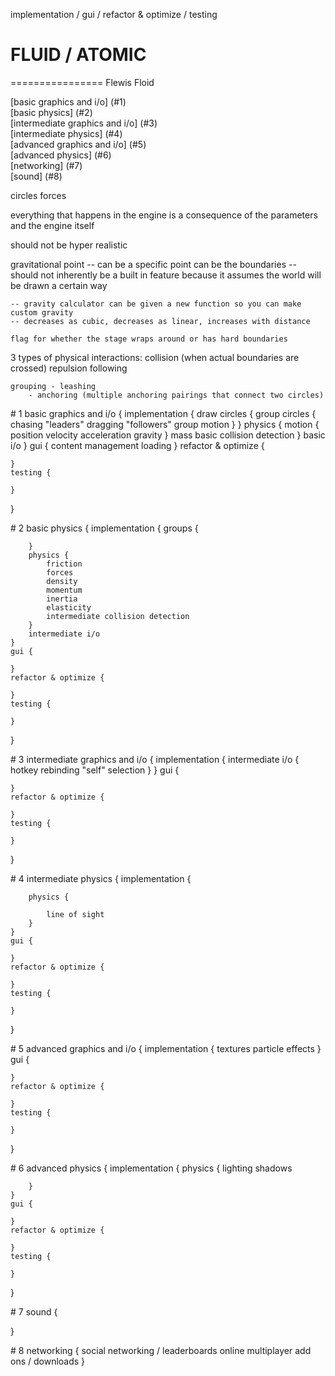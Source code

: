 implementation / gui / refactor & optimize / testing

# FLUID / ATOMIC
================
Flewis
Floid

[basic graphics and i/o] (#1)  
[basic physics] (#2)  
[intermediate graphics and i/o] (#3)  
[intermediate physics] (#4)  
[advanced graphics and i/o] (#5)  
[advanced physics] (#6)  
[networking] (#7)  
[sound] (#8)  

circles
forces

everything that happens in the engine is a consequence of the parameters and the engine itself

should not be hyper realistic

gravitational point -- can be a specific point
	can be the boundaries -- should not inherently be a built in feature because
	it assumes the world will be drawn a certain way
	
	-- gravity calculator can be given a new function so you can make custom gravity
	-- decreases as cubic, decreases as linear, increases with distance
	
	flag for whether the stage wraps around or has hard boundaries
	
3 types of physical interactions:
	collision (when actual boundaries are crossed)
	repulsion
	following
	
	grouping - leashing
		- anchoring (multiple anchoring pairings that connect two circles)

<div id="1"></div>
# 1 basic graphics and i/o {
	implementation {
		draw circles {
			group circles {
				chasing "leaders"
				dragging "followers"
				group motion
			}
		}
		physics {
			motion {
				position
				velocity
				acceleration
				gravity	
			}
			mass
			basic collision detection
		}
		basic i/o
	}
	gui {
		content management
		loading
	}
	refactor & optimize {
	
	}
	testing {
	
	}
}

<div id="2"></div>
# 2 basic physics {
	implementation {
		groups {
			
		}
		physics {
			friction
			forces
			density
			momentum
			inertia
			elasticity
			intermediate collision detection
		}
		intermediate i/o
	}
	gui {
	
	}
	refactor & optimize {
	
	}
	testing {
	
	}
}

<div id="3"></div>
# 3 intermediate graphics and i/o {
	implementation {
		intermediate i/o {
			hotkey rebinding
			"self" selection
		}
	}
	gui {
	
	}
	refactor & optimize {
	
	}
	testing {
	
	}
}

<div id="4"></div>
# 4 intermediate physics {
	implementation {
		
		physics {
				
			line of sight
		}
	}
	gui {
	
	}
	refactor & optimize {
	
	}
	testing {
	
	}
}

<div id="5"></div>
# 5 advanced graphics and i/o {
	implementation {
		textures
		particle effects
	}
	gui {
		
	}
	refactor & optimize {
		
	}
	testing {
		
	}
}

<div id="6"></div>
# 6 advanced physics {
	implementation {
		physics {
			lighting
			shadows

		}
	}
	gui {
		
	}
	refactor & optimize {
		
	}
	testing {
		
	}
}

<div id="7"></div>
# 7 sound {
	
}

<div id="8"></div>
# 8 networking {
	social networking / leaderboards
	online multiplayer
	add ons / downloads
}